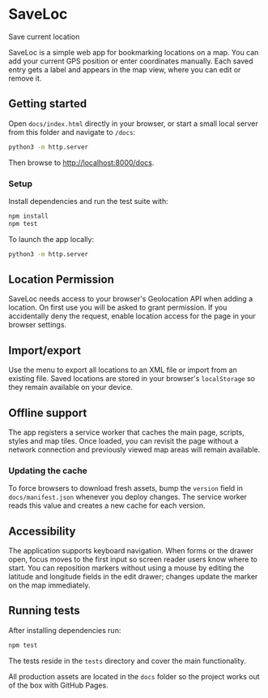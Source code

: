 # SaveLoc

Save current location

SaveLoc is a simple web app for bookmarking locations on a map. You can add your current GPS position or enter coordinates manually. Each saved entry gets a label and appears in the map view, where you can edit or remove it.

## Getting started

Open `docs/index.html` directly in your browser, or start a small local server from this folder and navigate to `/docs`:

```bash
python3 -m http.server
```

Then browse to <http://localhost:8000/docs>.

### Setup

Install dependencies and run the test suite with:

```bash
npm install
npm test
```

To launch the app locally:

```bash
python3 -m http.server
```

## Location Permission

SaveLoc needs access to your browser's Geolocation API when adding a location.
On first use you will be asked to grant permission. If you accidentally deny the
request, enable location access for the page in your browser settings.

## Import/export

Use the menu to export all locations to an XML file or import from an existing file. Saved locations are stored in your browser's `localStorage` so they remain available on your device.

## Offline support

The app registers a service worker that caches the main page, scripts, styles and map tiles. Once loaded, you can revisit the page without a network connection and previously viewed map areas will remain available.

### Updating the cache

To force browsers to download fresh assets, bump the `version` field in `docs/manifest.json` whenever you deploy changes. The service worker reads this value and creates a new cache for each version.

## Accessibility

The application supports keyboard navigation. When forms or the drawer open, focus moves to the first input so screen reader users know where to start. You can reposition markers without using a mouse by editing the latitude and longitude fields in the edit drawer; changes update the marker on the map immediately.

## Running tests

After installing dependencies run:

```bash
npm test
```

The tests reside in the `tests` directory and cover the main functionality.

All production assets are located in the `docs` folder so the project works out of the box with GitHub Pages.
